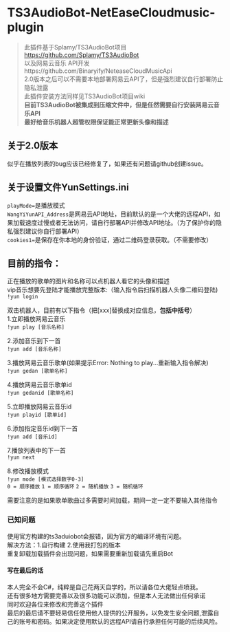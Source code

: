 # TS3AudioBot-NetEaseCloudmusic-plugin  
>此插件基于Splamy/TS3AudioBot项目 https://github.com/Splamy/TS3AudioBot   
>以及网易云音乐 API开发https://github.com/Binaryify/NeteaseCloudMusicApi  
>2.0版本之后可以不需要本地部署网易云API了，但是强烈建议自行部署防止隐私泄露   
此插件安装方法同样见TS3AudioBot项目wiki  
**目前TS3AudioBot被集成到压缩文件中，但是任然需要自行安装网易云音乐API**  
**最好给音乐机器人超管权限保证能正常更新头像和描述**  

## 关于2.0版本
似乎在播放列表的bug应该已经修复了，如果还有问题请github创建issue。

## 关于设置文件YunSettings.ini
`playMode=`是播放模式   
`WangYiYunAPI_Address`是网易云API地址，目前默认的是一个大佬的远程API，如果加载速度过慢或者无法访问，请自行部署API并修改API地址。（为了保护你的隐私强烈建议你自行部署API）   
`cookies1=`是保存在你本地的身份验证，通过二维码登录获取。（不需要修改）   

## 目前的指令：
正在播放的歌单的图片和名称可以点机器人看它的头像和描述  
vip音乐想要先登陆才能播放完整版本:（输入指令后扫描机器人头像二维码登陆)  
`!yun login`  

双击机器人，目前有以下指令（把[xxx]替换成对应信息，**包括中括号**）  
1.立即播放网易云音乐  
`!yun play [音乐名称]`  
  
2.添加音乐到下一首  
`!yun add [音乐名称]`  
  
3.播放网易云音乐歌单(如果提示Error: Nothing to play...重新输入指令解决)  
`!yun gedan [歌单名称]`  
  
4.播放网易云音乐歌单id  
`!yun gedanid [歌单名称]`  
  
5.立即播放网易云音乐id  
`!yun playid [歌单id]`  
  
6.添加指定音乐id到下一首  
`!yun add [音乐id]`  
  
7.播放列表中的下一首    
`!yun next`  

8.修改播放模式    
`!yun mode [模式选择数字0-3]`  
`0 = 顺序播放`
`1 = 顺序循环`
`2 = 随机播放`
`3 = 随机循环`

需要注意的是如果歌单歌曲过多需要时间加载，期间一定一定不要输入其他指令  

### 已知问题  
使用官方构建的ts3aduiobot会报错，因为官方的编译环境有问题。  
解决方法：1.自行构建 2.使用我打包的版本  
重复卸载加载插件会出现问题，如果需要重新加载请先重启Bot

#### 写在最后的话
本人完全不会C#，纯粹是自己花两天自学的，所以请各位大佬轻点喷我。  
还有很多地方需要完善以及很多功能可以添加，但是本人无法做出任何承诺  
同时欢迎各位来修改和完善这个插件  
最后的最后请不要轻易信任使用他人提供的公开服务，以免发生安全问题,泄露自己的账号和密码。如果决定使用默认的远程API请自行承担任何可能的后续风险。

